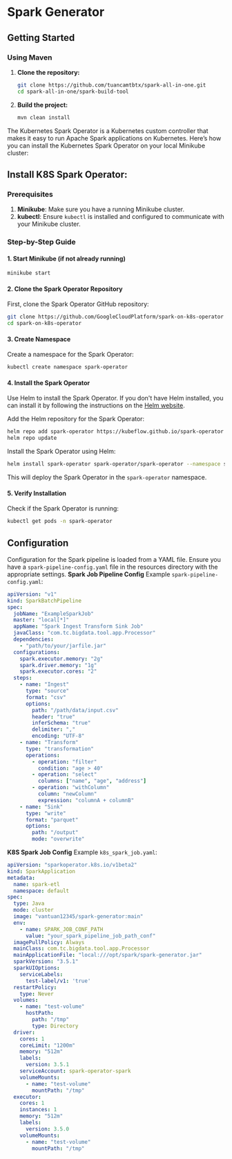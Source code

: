 # Spark Generator


## Getting Started
### Using Maven

1. **Clone the repository:**
    ```bash
    git clone https://github.com/tuancamtbtx/spark-all-in-one.git
    cd spark-all-in-one/spark-build-tool
    ```

2. **Build the project:**
    ```bash
    mvn clean install
    ```
The Kubernetes Spark Operator is a Kubernetes custom controller that makes it easy to run Apache Spark applications on Kubernetes. Here’s how you can install the Kubernetes Spark Operator on your local Minikube cluster:
## Install K8S Spark Operator:
### Prerequisites

1. **Minikube**: Make sure you have a running Minikube cluster.
2. **kubectl**: Ensure `kubectl` is installed and configured to communicate with your Minikube cluster.

### Step-by-Step Guide

#### 1. Start Minikube (if not already running)

```sh
minikube start
```

#### 2. Clone the Spark Operator Repository

First, clone the Spark Operator GitHub repository:

```sh
git clone https://github.com/GoogleCloudPlatform/spark-on-k8s-operator
cd spark-on-k8s-operator
```

#### 3. Create Namespace

Create a namespace for the Spark Operator:

```sh
kubectl create namespace spark-operator
```

#### 4. Install the Spark Operator

Use Helm to install the Spark Operator. If you don't have Helm installed, you can install it by following the instructions on the [Helm website](https://helm.sh/docs/intro/install/).

Add the Helm repository for the Spark Operator:

```sh
helm repo add spark-operator https://kubeflow.github.io/spark-operator
helm repo update
```

Install the Spark Operator using Helm:

```sh
helm install spark-operator spark-operator/spark-operator --namespace spark-operator --create-namespace
```

This will deploy the Spark Operator in the `spark-operator` namespace.

#### 5. Verify Installation

Check if the Spark Operator is running:

```sh
kubectl get pods -n spark-operator
```

## Configuration
Configuration for the Spark pipeline is loaded from a YAML file. Ensure you have a `spark-pipeline-config.yaml` file in the resources directory with the appropriate settings.
**Spark Job Pipeline Config**
Example `spark-pipeline-config.yaml`:
```yaml
apiVersion: "v1"
kind: SparkBatchPipeline
spec:
  jobName: "ExampleSparkJob"
  master: "local[*]"
  appName: "Spark Ingest Transform Sink Job"
  javaClass: "com.tc.bigdata.tool.app.Processor"
  dependencies:
    - "path/to/your/jarfile.jar"
  configurations:
    spark.executor.memory: "2g"
    spark.driver.memory: "1g"
    spark.executor.cores: "2"
  steps:
    - name: "Ingest"
      type: "source"
      format: "csv"
      options:
        path: "/path/data/input.csv"
        header: "true"
        inferSchema: "true"
        delimiter: ","
        encoding: "UTF-8"
    - name: "Transform"
      type: "transformation"
      operations:
        - operation: "filter"
          condition: "age > 40"
        - operation: "select"
          columns: ["name", "age", "address"]
        - operation: "withColumn"
          column: "newColumn"
          expression: "columnA + columnB"
    - name: "Sink"
      type: "write"
      format: "parquet"
      options:
        path: "/output"
        mode: "overwrite"
```
**K8S Spark Job Config**
Example `k8s_spark_job.yaml`:
```yaml
apiVersion: "sparkoperator.k8s.io/v1beta2"
kind: SparkApplication
metadata:
  name: spark-etl
  namespace: default
spec:
  type: Java
  mode: cluster
  image: "vantuan12345/spark-generator:main"
  env:
    - name: SPARK_JOB_CONF_PATH
      value: "your_spark_pipeline_job_path_conf"
  imagePullPolicy: Always
  mainClass: com.tc.bigdata.tool.app.Processor
  mainApplicationFile: "local:///opt/spark/spark-generator.jar"
  sparkVersion: "3.5.1"
  sparkUIOptions:
    serviceLabels:
      test-label/v1: 'true'
  restartPolicy:
    type: Never
  volumes:
    - name: "test-volume"
      hostPath:
        path: "/tmp"
        type: Directory
  driver:
    cores: 1
    coreLimit: "1200m"
    memory: "512m"
    labels:
      version: 3.5.1
    serviceAccount: spark-operator-spark
    volumeMounts:
      - name: "test-volume"
        mountPath: "/tmp"
  executor:
    cores: 1
    instances: 1
    memory: "512m"
    labels:
      version: 3.5.0
    volumeMounts:
      - name: "test-volume"
        mountPath: "/tmp"
```